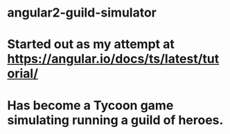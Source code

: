 # angular2-guild-simulator
# Started out as my attempt at https://angular.io/docs/ts/latest/tutorial/
# Has become a Tycoon game simulating running a guild of heroes.
